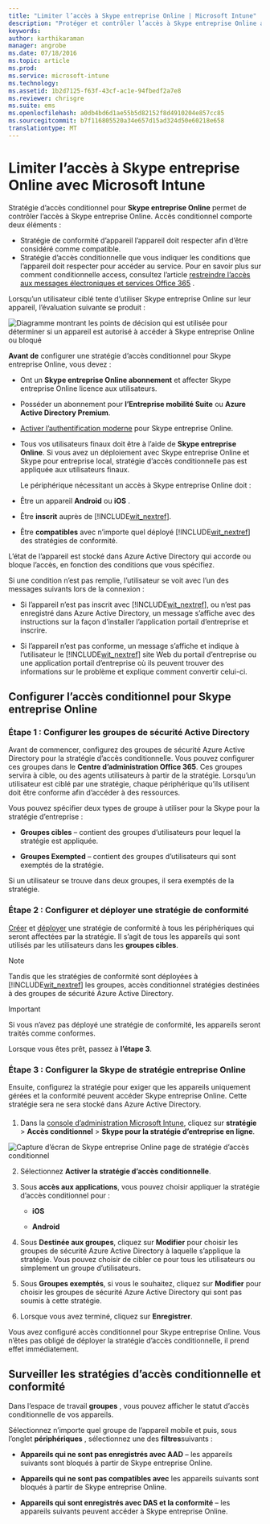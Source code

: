 ```yaml
---
title: "Limiter l’accès à Skype entreprise Online | Microsoft Intune"
description: "Protéger et contrôler l’accès à Skype entreprise Online avec accès conditionnel."
keywords: 
author: karthikaraman
manager: angrobe
ms.date: 07/18/2016
ms.topic: article
ms.prod: 
ms.service: microsoft-intune
ms.technology: 
ms.assetid: 1b2d7125-f63f-43cf-ac1e-94fbedf2a7e8
ms.reviewer: chrisgre
ms.suite: ems
ms.openlocfilehash: a0db4bd6d1ae55b5d82152f8d4910204e857cc85
ms.sourcegitcommit: b7f116805520a34e657d15ad324d50e60218e658
translationtype: MT
---
```

# Limiter l’accès à Skype entreprise Online avec Microsoft Intune
Stratégie d’accès conditionnel pour **Skype entreprise Online** permet de contrôler l’accès à Skype entreprise Online.
Accès conditionnel comporte deux éléments :
- Stratégie de conformité d’appareil l’appareil doit respecter afin d’être considéré comme compatible.
- Stratégie d’accès conditionnelle que vous indiquer les conditions que l’appareil doit respecter pour accéder au service.
Pour en savoir plus sur comment conditionnelle access, consultez l’article [restreindre l’accès aux messages électroniques et services Office 365](restrict-access-to-email-and-o365-services-with-microsoft-intune.md) .

Lorsqu’un utilisateur ciblé tente d’utiliser Skype entreprise Online sur leur appareil, l’évaluation suivante se produit :

![Diagramme montrant les points de décision qui est utilisée pour déterminer si un appareil est autorisé à accéder à Skype entreprise Online ou bloqué](../media/ConditionalAccess_SkypeforBusiness.png)

**Avant de** configurer une stratégie d’accès conditionnel pour Skype entreprise Online, vous devez :
- Ont un **Skype entreprise Online abonnement** et affecter Skype entreprise Online licence aux utilisateurs.
- Posséder un abonnement pour **l’Entreprise mobilité Suite** ou **Azure Active Directory Premium**.
-   [Activer l’authentification moderne](https://docs.microsoft.com/en-us/intune/deploy-use/restrict-access-to-skype-for-business-online-with-microsoft-intune) pour Skype entreprise Online.
-  Tous vos utilisateurs finaux doit être à l’aide de **Skype entreprise Online**. Si vous avez un déploiement avec Skype entreprise Online et Skype pour entreprise local, stratégie d’accès conditionnelle pas est appliquée aux utilisateurs finaux.

    Le périphérique nécessitant un accès à Skype entreprise Online doit :

-   Être un appareil **Android** ou **iOS** .

-   Être **inscrit** auprès de [!INCLUDE[wit_nextref](../includes/wit_nextref_md.md)].

-   Être **compatibles** avec n’importe quel déployé [!INCLUDE[wit_nextref](../includes/wit_nextref_md.md)] des stratégies de conformité.


L’état de l’appareil est stocké dans Azure Active Directory qui accorde ou bloque l’accès, en fonction des conditions que vous spécifiez.

Si une condition n’est pas remplie, l’utilisateur se voit avec l’un des messages suivants lors de la connexion :

-   Si l’appareil n’est pas inscrit avec [!INCLUDE[wit_nextref](../includes/wit_nextref_md.md)], ou n’est pas enregistré dans Azure Active Directory, un message s’affiche avec des instructions sur la façon d’installer l’application portail d’entreprise et inscrire.

-   Si l’appareil n’est pas conforme, un message s’affiche et indique à l’utilisateur le [!INCLUDE[wit_nextref](../includes/wit_nextref_md.md)] site Web du portail d’entreprise ou une application portail d’entreprise où ils peuvent trouver des informations sur le problème et explique comment convertir celui-ci.

## Configurer l’accès conditionnel pour Skype entreprise Online

### Étape 1 : Configurer les groupes de sécurité Active Directory
Avant de commencer, configurez des groupes de sécurité Azure Active Directory pour la stratégie d’accès conditionnelle. Vous pouvez configurer ces groupes dans le **Centre d’administration Office 365**. Ces groupes servira à cible, ou des agents utilisateurs à partir de la stratégie. Lorsqu’un utilisateur est ciblé par une stratégie, chaque périphérique qu’ils utilisent doit être conforme afin d’accéder à des ressources.

Vous pouvez spécifier deux types de groupe à utiliser pour la Skype pour la stratégie d’entreprise :

-   **Groupes cibles** – contient des groupes d’utilisateurs pour lequel la stratégie est appliquée.

-   **Groupes Exempted** – contient des groupes d’utilisateurs qui sont exemptés de la stratégie.

Si un utilisateur se trouve dans deux groupes, il sera exemptés de la stratégie.

### Étape 2 : Configurer et déployer une stratégie de conformité
[Créer](create-a-device-compliance-policy-in-microsoft-intune.md) et [déployer](deploy-and-monitor-a-device-compliance-policy-in-microsoft-intune.md) une stratégie de conformité à tous les périphériques qui seront affectées par la stratégie. Il s’agit de tous les appareils qui sont utilisés par les utilisateurs dans les **groupes cibles**.

> [!NOTE]
> Tandis que les stratégies de conformité sont déployées à [!INCLUDE[wit_nextref](../includes/wit_nextref_md.md)] les groupes, accès conditionnel stratégies destinées à des groupes de sécurité Azure Active Directory.


> [!IMPORTANT]
> Si vous n’avez pas déployé une stratégie de conformité, les appareils seront traités comme conformes.

Lorsque vous êtes prêt, passez à **l’étape 3**.

### Étape 3 : Configurer la Skype de stratégie entreprise Online
Ensuite, configurez la stratégie pour exiger que les appareils uniquement gérées et la conformité peuvent accéder Skype entreprise Online. Cette stratégie sera ne sera stocké dans Azure Active Directory.

####
1.  Dans la [console d’administration Microsoft Intune](https://manage.microsoft.com), cliquez sur **stratégie** > **Accès conditionnel** > **Skype pour la stratégie d’entreprise en ligne**.

![Capture d’écran de Skype entreprise Online page de stratégie d’accès conditionnel](./media/conditional_access_SFBPolicy.png)

2.  Sélectionnez **Activer la stratégie d’accès conditionnelle**.

3.  Sous **accès aux applications**, vous pouvez choisir appliquer la stratégie d’accès conditionnel pour :

    -   **iOS**

    -   **Android**

4.  Sous **Destinée aux groupes**, cliquez sur **Modifier** pour choisir les groupes de sécurité Azure Active Directory à laquelle s’applique la stratégie. Vous pouvez choisir de cibler ce pour tous les utilisateurs ou simplement un groupe d’utilisateurs.

5.  Sous **Groupes exemptés**, si vous le souhaitez, cliquez sur **Modifier** pour choisir les groupes de sécurité Azure Active Directory qui sont pas soumis à cette stratégie.

6.  Lorsque vous avez terminé, cliquez sur **Enregistrer**.

Vous avez configuré accès conditionnel pour Skype entreprise Online. Vous n’êtes pas obligé de déployer la stratégie d’accès conditionnelle, il prend effet immédiatement.


## Surveiller les stratégies d’accès conditionnelle et conformité
Dans l’espace de travail **groupes** , vous pouvez afficher le statut d’accès conditionnelle de vos appareils.

Sélectionnez n’importe quel groupe de l’appareil mobile et puis, sous l’onglet **périphériques** , sélectionnez une des **filtres**suivants :

* **Appareils qui ne sont pas enregistrés avec AAD** – les appareils suivants sont bloqués à partir de Skype entreprise Online.

* **Appareils qui ne sont pas compatibles avec** les appareils suivants sont bloqués à partir de Skype entreprise Online.

* **Appareils qui sont enregistrés avec DAS et la conformité** – les appareils suivants peuvent accéder à Skype entreprise Online.
